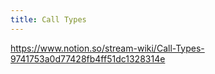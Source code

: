 ```yaml
---
title: Call Types
---
```




https://www.notion.so/stream-wiki/Call-Types-9741753a0d77428fb4ff51dc1328314e